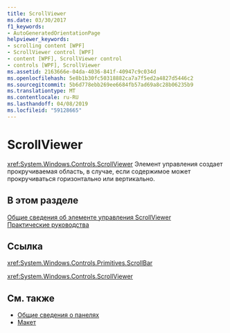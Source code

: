 ```yaml
---
title: ScrollViewer
ms.date: 03/30/2017
f1_keywords:
- AutoGeneratedOrientationPage
helpviewer_keywords:
- scrolling content [WPF]
- ScrollViewer control [WPF]
- content [WPF], ScrollViewer control
- controls [WPF], ScrollViewer
ms.assetid: 2163666e-04da-4036-841f-40947c9c034d
ms.openlocfilehash: 5e8b1b30fc50318882ca7a7f5ed2a4827d5446c2
ms.sourcegitcommit: 5b6d778ebb269ee6684fb57ad69a8c28b06235b9
ms.translationtype: MT
ms.contentlocale: ru-RU
ms.lasthandoff: 04/08/2019
ms.locfileid: "59128665"
---
```

# <a name="scrollviewer"></a>ScrollViewer
<xref:System.Windows.Controls.ScrollViewer> Элемент управления создает прокручиваемая область, в случае, если содержимое может прокручиваться горизонтально или вертикально.  
  
## <a name="in-this-section"></a>В этом разделе  
 [Общие сведения об элементе управления ScrollViewer](scrollviewer-overview.md)  
 [Практические руководства](scrollviewer-how-to-topics.md)  
  
## <a name="reference"></a>Ссылка  
 <xref:System.Windows.Controls.Primitives.ScrollBar>  
  
 <xref:System.Windows.Controls.ScrollViewer>  
  
## <a name="see-also"></a>См. также

- [Общие сведения о панелях](panels-overview.md)
- [Макет](../advanced/layout.md)

